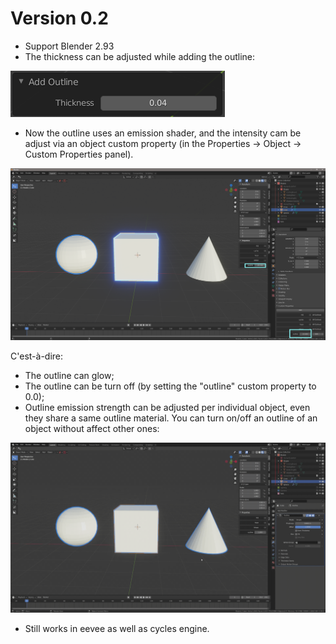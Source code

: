 # Version 0.2
* Support Blender 2.93
* The thickness can be adjusted while adding the outline:

![Adjusting Thickness](resource/AdjustThickness.png)

* Now the outline uses an emission shader, and the intensity cam be adjust via an object custom property (in the Properties -> Object -> Custom Properties panel).

![Adjusting Strength](resource/Screenshot1.png)

 C'est-à-dire:
* The outline can glow;
* The outline can be turn off (by setting the "outline" custom property to 0.0);
* Outline emission strength can be adjusted per individual object, even they share a same outline material. You can turn on/off an outline of an object without affect other ones:

![Adjusting Strength](resource/AdjustEmissionStrength.gif)

* Still works in eevee as well as cycles engine.